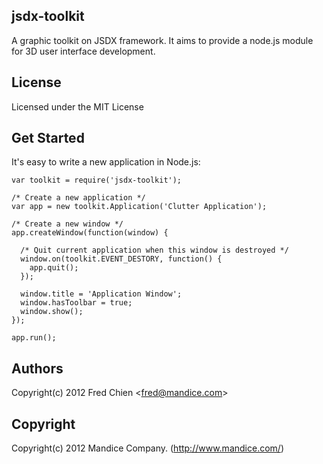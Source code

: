 jsdx-toolkit
---
A graphic toolkit on JSDX framework. It aims to provide a node.js module for 3D user interface development.


License
-
Licensed under the MIT License

Get Started
-
It's easy to write a new application in Node.js:
  
    var toolkit = require('jsdx-toolkit');
    
    /* Create a new application */
    var app = new toolkit.Application('Clutter Application');
    
    /* Create a new window */
    app.createWindow(function(window) {
    
      /* Quit current application when this window is destroyed */
      window.on(toolkit.EVENT_DESTORY, function() {
        app.quit();
      });

      window.title = 'Application Window';
      window.hasToolbar = true;
      window.show();
    });
    
    app.run();


Authors
-
Copyright(c) 2012 Fred Chien <<fred@mandice.com>>

Copyright
-
Copyright(c) 2012 Mandice Company.
(http://www.mandice.com/)
